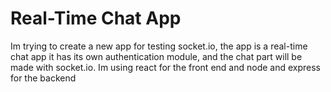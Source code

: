 # Real-Time Chat App
Im trying to create a new app for testing socket.io, the app is a real-time chat app
it has its own authentication module, and the chat part will be made with socket.io. Im using react for the front end and node and express for the backend